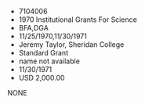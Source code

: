 * 7104006
* 1970 Institutional Grants For Science
* BFA,DGA
* 11/25/1970,11/30/1971
* Jeremy Taylor, Sheridan College
* Standard Grant
*   name not available
* 11/30/1971
* USD 2,000.00

NONE
